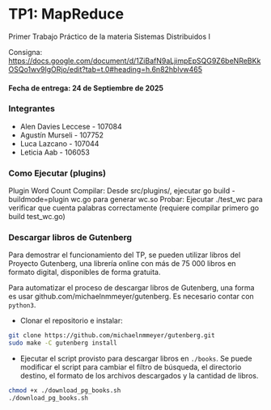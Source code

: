 # TP1: MapReduce
Primer Trabajo Práctico de la materia Sistemas Distribuidos I

Consigna: 
https://docs.google.com/document/d/1ZiBafN9aLjimpEpSQG9Z6beNReBKkOSQo1wv9lgORjo/edit?tab=t.0#heading=h.6n82hblvw465

#### Fecha de entrega: 24 de Septiembre de 2025

### Integrantes
* Alen Davies Leccese - 107084
* Agustín Murseli - 107752
* Luca Lazcano - 107044
* Leticia Aab - 106053


### Como Ejecutar (plugins)

Plugin Word Count
Compilar: Desde src/plugins/, ejecutar go build -buildmode=plugin wc.go para generar wc.so
Probar: Ejecutar ./test_wc para verificar que cuenta palabras correctamente (requiere compilar primero go build test_wc.go)

### Descargar libros de Gutenberg

Para demostrar el funcionamiento del TP, se pueden utilizar libros del Proyecto Gutenberg, una librería online con más de 75 000 libros en formato digital, disponibles de forma gratuita.

Para automatizar el proceso de descargar libros de Gutenberg, una forma es usar github.com/michaelnmmeyer/gutenberg. Es necesario contar con `python3`.

- Clonar el repositorio e instalar:

```sh
git clone https://github.com/michaelnmmeyer/gutenberg.git
sudo make -C gutenberg install
```

- Ejecutar el script provisto para descargar libros en `./books`. Se puede modificar el script para cambiar el filtro de búsqueda, el directorio destino, el formato de los archivos descargados y la cantidad de libros.

```sh
chmod +x ./download_pg_books.sh
./download_pg_books.sh
```
